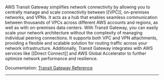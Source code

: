 AWS Transit Gateway simplifies network connectivity by allowing you to centrally manage and scale connectivity between [[VPC]], on-premises networks, and VPNs. It acts as a hub that enables seamless communication between thousands of VPCs across different AWS accounts and regions, as well as with on-premises data centers. With Transit Gateway, you can easily scale your network architecture without the complexity of managing individual peering connections. It supports both VPC and VPN attachments, providing a flexible and scalable solution for routing traffic across your network infrastructure. Additionally, Transit Gateway integrates with AWS services like [[Direct Connect]] and AWS Global Accelerator to further optimize network performance and resilience.

Documentation: [Transit Gateway Reference](https://docs.aws.amazon.com/vpc/latest/tgw/what-is-transit-gateway.html)
___